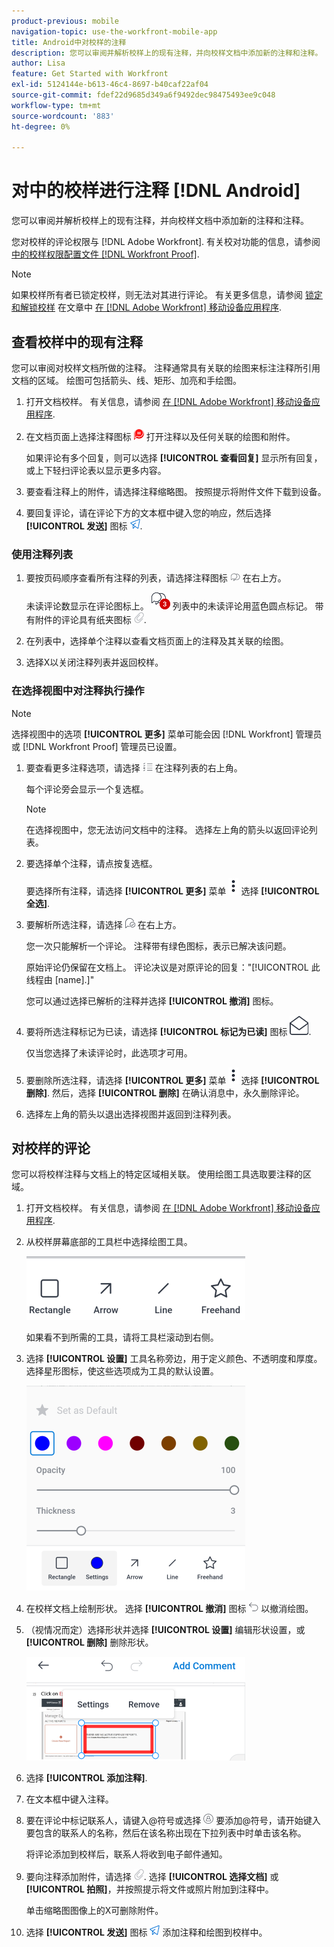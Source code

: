 ```yaml
---
product-previous: mobile
navigation-topic: use-the-workfront-mobile-app
title: Android中对校样的注释
description: 您可以审阅并解析校样上的现有注释，并向校样文档中添加新的注释和注释。
author: Lisa
feature: Get Started with Workfront
exl-id: 5124144e-b613-46c4-8697-b40caf22af04
source-git-commit: fdef22d9685d349a6f9492dec98475493ee9c048
workflow-type: tm+mt
source-wordcount: '883'
ht-degree: 0%

---
```


# 对中的校样进行注释 [!DNL Android]

您可以审阅并解析校样上的现有注释，并向校样文档中添加新的注释和注释。

您对校样的评论权限与 [!DNL Adobe Workfront]. 有关校对功能的信息，请参阅 [中的校样权限配置文件 [!DNL Workfront Proof]](../../../workfront-proof/wp-acct-admin/account-settings/proof-perm-profiles-in-wp.md).

>[!NOTE]
>
>如果校样所有者已锁定校样，则无法对其进行评论。 有关更多信息，请参阅 [锁定和解锁校样](../../../workfront-basics/mobile-apps/using-the-workfront-mobile-app/work-with-proofs-in-mobile-app.md#lock) 在文章中 [在 [!DNL Adobe Workfront] 移动设备应用程序](../../../workfront-basics/mobile-apps/using-the-workfront-mobile-app/work-with-proofs-in-mobile-app.md).

## 查看校样中的现有注释

您可以审阅对校样文档所做的注释。 注释通常具有关联的绘图来标注注释所引用文档的区域。 绘图可包括箭头、线、矩形、加亮和手绘图。

1. 打开文档校样。 有关信息，请参阅 [在 [!DNL Adobe Workfront] 移动设备应用程序](../../../workfront-basics/mobile-apps/using-the-workfront-mobile-app/work-with-proofs-in-mobile-app.md).
1. 在文档页面上选择注释图标 ![文档上的注释图标](assets/mobile-comment-icon-on-proofdoc-30x34.png) 打开注释以及任何关联的绘图和附件。

   如果评论有多个回复，则可以选择 **[!UICONTROL 查看回复]** 显示所有回复，或上下轻扫评论表以显示更多内容。

1. 要查看注释上的附件，请选择注释缩略图。 按照提示将附件文件下载到设备。
1. 要回复评论，请在评论下方的文本框中键入您的响应，然后选择 **[!UICONTROL 发送]** 图标 ![“发送”图标](assets/mobile-send-icon-25x26.png).

### 使用注释列表

1. 要按页码顺序查看所有注释的列表，请选择注释图标 ![“注释”图标](assets/mobile-comment-icon-30x25.png) 在右上方。

   未读评论数显示在评论图标上。 ![未读评论数](assets/mobile-unread-comments-icon-30x27.png) 列表中的未读评论用蓝色圆点标记。 带有附件的评论具有纸夹图标 ![[!UICONTROL 附件] 图标](assets/mobile-paper-clip-icon.png).

1. 在列表中，选择单个注释以查看文档页面上的注释及其关联的绘图。
1. 选择X以关闭注释列表并返回校样。

### 在选择视图中对注释执行操作

>[!NOTE]
>
>选择视图中的选项 **[!UICONTROL 更多]** 菜单可能会因 [!DNL Workfront] 管理员或 [!DNL Workfront Proof] 管理员已设置。

1. 要查看更多注释选项，请选择 ![[!UICONTROL 评论列表] 图标](assets/mobile-listofcommentsicon-30x27.png) 在注释列表的右上角。

   每个评论旁会显示一个复选框。

   >[!NOTE]
   >
   >在选择视图中，您无法访问文档中的注释。 选择左上角的箭头以返回评论列表。

1. 要选择单个注释，请点按复选框。

   要选择所有注释，请选择 **[!UICONTROL 更多]** 菜单 ![“更多”菜单](assets/mobile-verticalmoremenu-20x33.png) 选择 **[!UICONTROL 全选]**.

1. 要解析所选注释，请选择 ![[!UICONTROL 解析注释] 图标](assets/mobile-resolvecomment-icon-30x30.png) 在右上方。

   您一次只能解析一个评论。 注释带有绿色图标，表示已解决该问题。

   原始评论仍保留在文档上。 评论决议是对原评论的回复：&quot;[!UICONTROL 此线程由 [name].]&quot;

   您可以通过选择已解析的注释并选择 **[!UICONTROL 撤消]** 图标。

1. 要将所选注释标记为已读，请选择 **[!UICONTROL 标记为已读]** 图标 ![标记为已读](assets/mobile-markread-icon-30x31.png).

   仅当您选择了未读评论时，此选项才可用。

1. 要删除所选注释，请选择 **[!UICONTROL 更多]** 菜单 ![“更多”菜单](assets/mobile-verticalmoremenu-20x33.png) 选择 **[!UICONTROL 删除]**. 然后，选择 **[!UICONTROL 删除]** 在确认消息中，永久删除评论。
1. 选择左上角的箭头以退出选择视图并返回到注释列表。

## 对校样的评论

您可以将校样注释与文档上的特定区域相关联。 使用绘图工具选取要注释的区域。

1. 打开文档校样。 有关信息，请参阅 [在 [!DNL Adobe Workfront] 移动设备应用程序](../../../workfront-basics/mobile-apps/using-the-workfront-mobile-app/work-with-proofs-in-mobile-app.md).
1. 从校样屏幕底部的工具栏中选择绘图工具。

   ![校样注释工具栏](assets/android-proof-comment-toolbar-350x102.png)

   如果看不到所需的工具，请将工具栏滚动到右侧。

1. 选择 **[!UICONTROL 设置]** 工具名称旁边，用于定义颜色、不透明度和厚度。 选择星形图标，使这些选项成为工具的默认设置。

   ![绘图工具设置](assets/android-drawingtoolsettings-350x328.png)

1. 在校样文档上绘制形状。 选择 **[!UICONTROL 撤消]** 图标 ![撤消](assets/android-undo-icon-30x31.png) 以撤消绘图。
1. （视情况而定）选择形状并选择 **[!UICONTROL 设置]** 编辑形状设置，或 **[!UICONTROL 删除]** 删除形状。

   ![“绘图”菜单](assets/android-drawing-settingsremove-350x166.png)

1. 选择 **[!UICONTROL 添加注释]**.
1. 在文本框中键入注释。
1. 要在评论中标记联系人，请键入@符号或选择 ![[!UICONTROL 标记联系人]](assets/mobile-tag-user-icon.png) 要添加@符号，请开始键入要包含的联系人的名称，然后在该名称出现在下拉列表中时单击该名称。

   将评论添加到校样后，联系人将收到电子邮件通知。

1. 要向注释添加附件，请选择 ![[!UICONTROL 附件] 图标](assets/mobile-paper-clip-icon.png). 选择 **[!UICONTROL 选择文档]** 或 **[!UICONTROL 拍照]**，并按照提示将文件或照片附加到注释中。

   单击缩略图图像上的X可删除附件。

1. 选择 **[!UICONTROL 发送]** 图标 ![“发送”图标](assets/mobile-send-icon-25x26.png) 添加注释和绘图到校样中。
